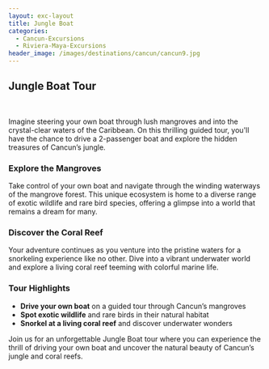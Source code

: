 ```yaml
---
layout: exc-layout
title: Jungle Boat
categories:
  - Cancun-Excursions
  - Riviera-Maya-Excursions
header_image: /images/destinations/cancun/cancun9.jpg
---
```

## Jungle Boat Tour

&nbsp;

Imagine steering your own boat through lush mangroves and into the crystal-clear waters of the Caribbean. On this thrilling guided tour, you'll have the chance to drive a 2-passenger boat and explore the hidden treasures of Cancun’s jungle.

### Explore the Mangroves

Take control of your own boat and navigate through the winding waterways of the mangrove forest. This unique ecosystem is home to a diverse range of exotic wildlife and rare bird species, offering a glimpse into a world that remains a dream for many.

### Discover the Coral Reef

Your adventure continues as you venture into the pristine waters for a snorkeling experience like no other. Dive into a vibrant underwater world and explore a living coral reef teeming with colorful marine life. 

### Tour Highlights

- **Drive your own boat** on a guided tour through Cancun’s mangroves
- **Spot exotic wildlife** and rare birds in their natural habitat
- **Snorkel at a living coral reef** and discover underwater wonders

Join us for an unforgettable Jungle Boat tour where you can experience the thrill of driving your own boat and uncover the natural beauty of Cancun’s jungle and coral reefs.
